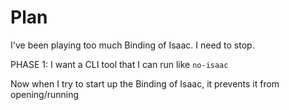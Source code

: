 # Plan
I've been playing too much Binding of Isaac. I need to stop.

PHASE 1:
I want a CLI tool that I can run like `no-isaac`

Now when I try to start up the Binding of Isaac, it prevents it from opening/running
